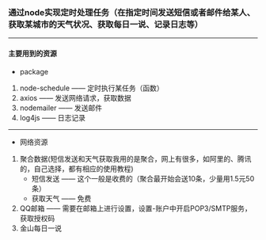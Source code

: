 
### 通过node实现定时处理任务（在指定时间发送短信或者邮件给某人、获取某城市的天气状况、获取每日一说、记录日志等）
---
#### 主要用到的资源
- package 
1. node-schedule —— 定时执行某任务（函数）
2. axios —— 发送网络请求，获取数据
3. nodemailer —— 发送邮件
4. log4js —— 日志记录
---
- 网络资源
1. 聚合数据(短信发送和天气获取我用的是聚合，网上有很多，如阿里的、腾讯的，自己选择，都有相应的使用教程)
    * 短信发送 —— 这个一般是收费的（聚合最开始会送10条，少量用1.5元50条）
    * 获取天气 —— 免费
2. QQ邮箱 —— 需要在邮箱上进行设置，设置-账户中开启POP3/SMTP服务，获取授权码
3. 金山每日一说